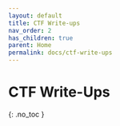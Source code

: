 ```yaml
---
layout: default
title: CTF Write-ups
nav_order: 2
has_children: true
parent: Home
permalink: docs/ctf-write-ups
---
```


# CTF Write-Ups
{: .no_toc }
